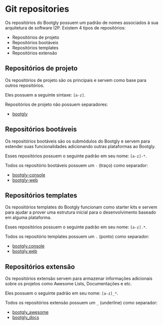 # Git repositories

Os repositórios do Bootgly possuem um padrão de nomes associados à sua arquitetura de software I2P. Existem 4 tipos de repositórios:

- Repositórios de projeto
- Repositórios bootáveis
- Repositórios templates
- Repositórios extensão

## Repositórios de projeto

Os repositórios de projeto são os principais e servem como base para outros repositórios.

Eles possuem a seguinte sintaxe: `[a-z]`.

Repositórios de projeto não possuem separadores:

- [bootgly](https://github.com/bootgly/bootgly)

## Repositórios bootáveis

Os repositórios bootáveis são os submódulos do Bootgly e servem para estender suas funcionalidades adicionando outras plataformas ao Bootgly.

Esses repositórios possuem o seguinte padrão em seu nome: `[a-z]-*`.

Todos os repositório bootáveis possuem um `-` (traço) como separador:

- [bootgly-console](https://github.com/bootgly/bootgly-console)
- [bootgly-web](https://github.com/bootgly/bootgly-web)

## Repositórios templates

Os repositórios templates do Bootgly funcionam como starter kits e servem para ajudar a prover uma estrutura inicial para o desenvolvimento baseado em alguma plataforma.

Esses repositórios possuem o seguinte padrão em seu nome: `[a-z].*`.

Todos os repositório templates possuem um `.` (ponto) como separador:

- [bootgly.console](https://github.com/bootgly/bootgly.console)
- [bootgly.web](https://github.com/bootgly/bootgly.web)

## Repositórios extensão

Os repositórios extensão servem para armazenar informações adicionais sobre os projetos como Awesome Lists, Documentações e etc.

Eles possuem o seguinte padrão em seu nome: `[a-z]_*`.

Todos os repositórios extensão possuem um `_` (underline) como separador:

- [bootgly_awesome](https://github.com/bootgly/bootgly_awesome)
- [bootgly_docs](https://github.com/bootgly/bootgly_docs)
